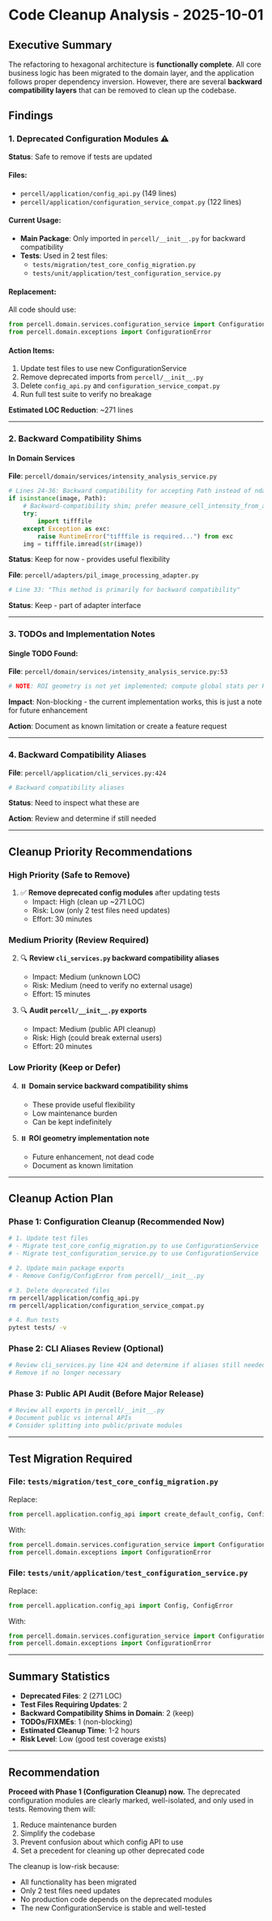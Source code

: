 # Code Cleanup Analysis - 2025-10-01

## Executive Summary

The refactoring to hexagonal architecture is **functionally complete**. All core business logic has been migrated to the domain layer, and the application follows proper dependency inversion. However, there are several **backward compatibility layers** that can be removed to clean up the codebase.

## Findings

### 1. Deprecated Configuration Modules ⚠️

**Status**: Safe to remove if tests are updated

#### Files:
- `percell/application/config_api.py` (149 lines)
- `percell/application/configuration_service_compat.py` (122 lines)

#### Current Usage:
- **Main Package**: Only imported in `percell/__init__.py` for backward compatibility
- **Tests**: Used in 2 test files:
  - `tests/migration/test_core_config_migration.py`
  - `tests/unit/application/test_configuration_service.py`

#### Replacement:
All code should use:
```python
from percell.domain.services.configuration_service import ConfigurationService
from percell.domain.exceptions import ConfigurationError
```

#### Action Items:
1. Update test files to use new ConfigurationService
2. Remove deprecated imports from `percell/__init__.py`
3. Delete `config_api.py` and `configuration_service_compat.py`
4. Run full test suite to verify no breakage

**Estimated LOC Reduction**: ~271 lines

---

### 2. Backward Compatibility Shims

#### In Domain Services

**File**: `percell/domain/services/intensity_analysis_service.py`

```python
# Lines 24-36: Backward compatibility for accepting Path instead of ndarray
if isinstance(image, Path):
    # Backward-compatibility shim; prefer measure_cell_intensity_from_array.
    try:
        import tifffile
    except Exception as exc:
        raise RuntimeError("tifffile is required...") from exc
    img = tifffile.imread(str(image))
```

**Status**: Keep for now - provides useful flexibility

**File**: `percell/adapters/pil_image_processing_adapter.py`

```python
# Line 33: "This method is primarily for backward compatibility"
```

**Status**: Keep - part of adapter interface

---

### 3. TODOs and Implementation Notes

#### Single TODO Found:

**File**: `percell/domain/services/intensity_analysis_service.py:53`
```python
# NOTE: ROI geometry is not yet implemented; compute global stats per ROI as placeholder
```

**Impact**: Non-blocking - the current implementation works, this is just a note for future enhancement

**Action**: Document as known limitation or create a feature request

---

### 4. Backward Compatibility Aliases

**File**: `percell/application/cli_services.py:424`
```python
# Backward compatibility aliases
```

**Status**: Need to inspect what these are

**Action**: Review and determine if still needed

---

## Cleanup Priority Recommendations

### High Priority (Safe to Remove)

1. ✅ **Remove deprecated config modules** after updating tests
   - Impact: High (clean up ~271 LOC)
   - Risk: Low (only 2 test files need updates)
   - Effort: 30 minutes

### Medium Priority (Review Required)

2. 🔍 **Review `cli_services.py` backward compatibility aliases**
   - Impact: Medium (unknown LOC)
   - Risk: Medium (need to verify no external usage)
   - Effort: 15 minutes

3. 🔍 **Audit `percell/__init__.py` exports**
   - Impact: Medium (public API cleanup)
   - Risk: High (could break external users)
   - Effort: 20 minutes

### Low Priority (Keep or Defer)

4. ⏸️ **Domain service backward compatibility shims**
   - These provide useful flexibility
   - Low maintenance burden
   - Can be kept indefinitely

5. ⏸️ **ROI geometry implementation note**
   - Future enhancement, not dead code
   - Document as known limitation

---

## Cleanup Action Plan

### Phase 1: Configuration Cleanup (Recommended Now)

```bash
# 1. Update test files
# - Migrate test_core_config_migration.py to use ConfigurationService
# - Migrate test_configuration_service.py to use ConfigurationService

# 2. Update main package exports
# - Remove Config/ConfigError from percell/__init__.py

# 3. Delete deprecated files
rm percell/application/config_api.py
rm percell/application/configuration_service_compat.py

# 4. Run tests
pytest tests/ -v
```

### Phase 2: CLI Aliases Review (Optional)

```bash
# Review cli_services.py line 424 and determine if aliases still needed
# Remove if no longer necessary
```

### Phase 3: Public API Audit (Before Major Release)

```bash
# Review all exports in percell/__init__.py
# Document public vs internal APIs
# Consider splitting into public/private modules
```

---

## Test Migration Required

### File: `tests/migration/test_core_config_migration.py`

Replace:
```python
from percell.application.config_api import create_default_config, Config, ConfigError
```

With:
```python
from percell.domain.services.configuration_service import ConfigurationService, create_configuration_service
from percell.domain.exceptions import ConfigurationError
```

### File: `tests/unit/application/test_configuration_service.py`

Replace:
```python
from percell.application.config_api import Config, ConfigError
```

With:
```python
from percell.domain.services.configuration_service import ConfigurationService
from percell.domain.exceptions import ConfigurationError
```

---

## Summary Statistics

- **Deprecated Files**: 2 (271 LOC)
- **Test Files Requiring Updates**: 2
- **Backward Compatibility Shims in Domain**: 2 (keep)
- **TODOs/FIXMEs**: 1 (non-blocking)
- **Estimated Cleanup Time**: 1-2 hours
- **Risk Level**: Low (good test coverage exists)

---

## Recommendation

**Proceed with Phase 1 (Configuration Cleanup) now.** The deprecated configuration modules are clearly marked, well-isolated, and only used in tests. Removing them will:

1. Reduce maintenance burden
2. Simplify the codebase
3. Prevent confusion about which config API to use
4. Set a precedent for cleaning up other deprecated code

The cleanup is low-risk because:
- All functionality has been migrated
- Only 2 test files need updates
- No production code depends on the deprecated modules
- The new ConfigurationService is stable and well-tested
